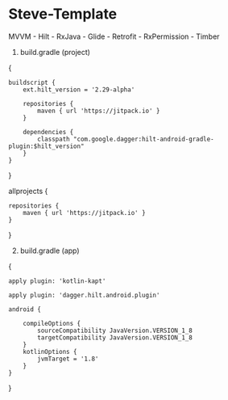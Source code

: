 # Steve-Template
MVVM - Hilt - RxJava - Glide - Retrofit - RxPermission - Timber

1. build.gradle (project)

{
    
    buildscript {
        ext.hilt_version = '2.29-alpha'
    
        repositories {
            maven { url 'https://jitpack.io' }
        }
    
        dependencies {
            classpath "com.google.dagger:hilt-android-gradle-plugin:$hilt_version"
        }
    }
}

allprojects {

    repositories {
        maven { url 'https://jitpack.io' }
    }
}

2. build.gradle (app)

{

    apply plugin: 'kotlin-kapt'

    apply plugin: 'dagger.hilt.android.plugin'

    android {

        compileOptions {
            sourceCompatibility JavaVersion.VERSION_1_8
            targetCompatibility JavaVersion.VERSION_1_8
        }
        kotlinOptions {
            jvmTarget = '1.8'
        }
    }
}
